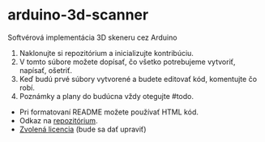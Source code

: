 # arduino-3d-scanner
Softvérová implementácia 3D skeneru cez Arduino
<ol>
<li>Naklonujte si repozitórium a inicializujte kontribúciu. </li>
<li>V tomto súbore možete dopísať, čo všetko potrebujeme vytvoriť, napísať, ošetriť.</li>
<li>Keď budú prvé súbory vytvorené a budete editovať kód, komentujte čo robí.</li>
<li>Poznámky a plany do budúcna vždy otegujte #todo.</li>
</ol>
<ul>
<li> Pri formatovaní README možete používať HTML kód.</li>
<li> Odkaz na <a type=blank href='https://github.com/torac0011/arduino-3d-scanner'>repozitórium</a>.</li>
<li><a href='https://choosealicense.com/licenses/apache-2.0/'>Zvolená licencia</a> (bude sa dať upraviť)</li>
</ul>
